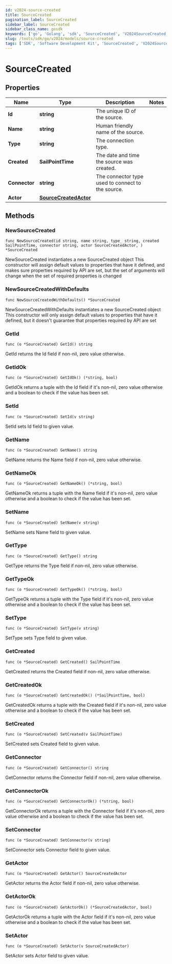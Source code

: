```yaml
---
id: v2024-source-created
title: SourceCreated
pagination_label: SourceCreated
sidebar_label: SourceCreated
sidebar_class_name: gosdk
keywords: ['go', 'Golang', 'sdk', 'SourceCreated', 'V2024SourceCreated']
slug: /tools/sdk/go/v2024/models/source-created
tags: ['SDK', 'Software Development Kit', 'SourceCreated', 'V2024SourceCreated']
---
```


# SourceCreated

## Properties

| Name | Type | Description | Notes |
| --- | --- | --- | --- |
| **Id** | **string** | The unique ID of the source. |
| **Name** | **string** | Human friendly name of the source. |
| **Type** | **string** | The connection type. |
| **Created** | **SailPointTime** | The date and time the source was created. |
| **Connector** | **string** | The connector type used to connect to the source. |
| **Actor** | [**SourceCreatedActor**](source-created-actor) |  |

## Methods

### NewSourceCreated

`func NewSourceCreated(id string, name string, type_ string, created SailPointTime, connector string, actor SourceCreatedActor, ) *SourceCreated`

NewSourceCreated instantiates a new SourceCreated object This constructor will assign default values to properties that have it defined, and makes sure properties required by API are set, but the set of arguments will change when the set of required properties is changed

### NewSourceCreatedWithDefaults

`func NewSourceCreatedWithDefaults() *SourceCreated`

NewSourceCreatedWithDefaults instantiates a new SourceCreated object This constructor will only assign default values to properties that have it defined, but it doesn't guarantee that properties required by API are set

### GetId

`func (o *SourceCreated) GetId() string`

GetId returns the Id field if non-nil, zero value otherwise.

### GetIdOk

`func (o *SourceCreated) GetIdOk() (*string, bool)`

GetIdOk returns a tuple with the Id field if it's non-nil, zero value otherwise and a boolean to check if the value has been set.

### SetId

`func (o *SourceCreated) SetId(v string)`

SetId sets Id field to given value.

### GetName

`func (o *SourceCreated) GetName() string`

GetName returns the Name field if non-nil, zero value otherwise.

### GetNameOk

`func (o *SourceCreated) GetNameOk() (*string, bool)`

GetNameOk returns a tuple with the Name field if it's non-nil, zero value otherwise and a boolean to check if the value has been set.

### SetName

`func (o *SourceCreated) SetName(v string)`

SetName sets Name field to given value.

### GetType

`func (o *SourceCreated) GetType() string`

GetType returns the Type field if non-nil, zero value otherwise.

### GetTypeOk

`func (o *SourceCreated) GetTypeOk() (*string, bool)`

GetTypeOk returns a tuple with the Type field if it's non-nil, zero value otherwise and a boolean to check if the value has been set.

### SetType

`func (o *SourceCreated) SetType(v string)`

SetType sets Type field to given value.

### GetCreated

`func (o *SourceCreated) GetCreated() SailPointTime`

GetCreated returns the Created field if non-nil, zero value otherwise.

### GetCreatedOk

`func (o *SourceCreated) GetCreatedOk() (*SailPointTime, bool)`

GetCreatedOk returns a tuple with the Created field if it's non-nil, zero value otherwise and a boolean to check if the value has been set.

### SetCreated

`func (o *SourceCreated) SetCreated(v SailPointTime)`

SetCreated sets Created field to given value.

### GetConnector

`func (o *SourceCreated) GetConnector() string`

GetConnector returns the Connector field if non-nil, zero value otherwise.

### GetConnectorOk

`func (o *SourceCreated) GetConnectorOk() (*string, bool)`

GetConnectorOk returns a tuple with the Connector field if it's non-nil, zero value otherwise and a boolean to check if the value has been set.

### SetConnector

`func (o *SourceCreated) SetConnector(v string)`

SetConnector sets Connector field to given value.

### GetActor

`func (o *SourceCreated) GetActor() SourceCreatedActor`

GetActor returns the Actor field if non-nil, zero value otherwise.

### GetActorOk

`func (o *SourceCreated) GetActorOk() (*SourceCreatedActor, bool)`

GetActorOk returns a tuple with the Actor field if it's non-nil, zero value otherwise and a boolean to check if the value has been set.

### SetActor

`func (o *SourceCreated) SetActor(v SourceCreatedActor)`

SetActor sets Actor field to given value.

